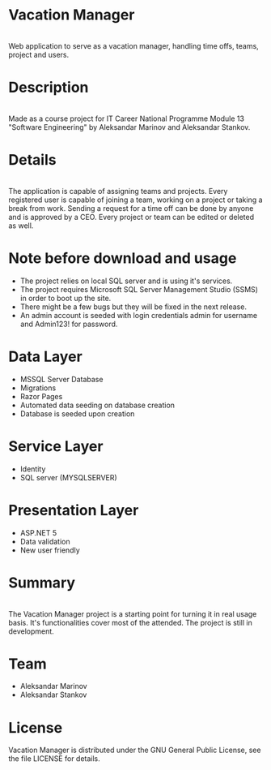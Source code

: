 # Vacation Manager
<br>Web application to serve as a vacation manager, handling time offs, teams, project and users.<br/>

# **Description**<br/>
<br>Made as a course project for IT Career National Programme Module 13 "Software Engineering" by Aleksandar Marinov and Aleksandar Stankov.<br/>

# **Details**<br/>
<br>The application is capable of assigning teams and projects. Every registered user is capable of joining a team, working on a project or taking a break from work. Sending a request for a time off can be done by anyone and is approved by a CEO. Every project or team can be edited or deleted as well.<br/>

# **Note before download and usage**<br/>

* The project relies on local SQL server and is using it's services.<br/>
* The project requires Microsoft SQL Server Management Studio (SSMS) in order to boot up the site.<br/>
* There might be a few bugs but they will be fixed in the next release.<br/>
* An admin account is seeded with login credentials admin for username and Admin123! for password.<br/>
	 

# **Data Layer**<br/>
- MSSQL Server Database<br/>
- Migrations<br/>
- Razor Pages<br/>
- Automated data seeding on database creation<br/>
- Database is seeded upon creation<br/>

# **Service Layer**<br/>
* Identity<br/>
* SQL server (MYSQLSERVER)<br/>
	
# **Presentation Layer**<br/>

* ASP.NET 5<br/>
* Data validation<br/>	
* New user friendly<br/>

#  **Summary**<br/>
<br>The Vacation Manager project is a starting point for turning it in real usage basis. It's functionalities cover most of the attended. The project is still in development.<br/>

# **Team**<br/>
* Aleksandar Marinov<br/>
* Aleksandar Stankov<br/>
# **License**<br/>
Vacation Manager is distributed under the GNU General Public License, see the file LICENSE for details.<br/>
